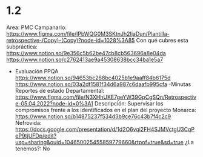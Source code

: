 # 1.2

Area: PMC
Campanario: https://www.figma.com/file/lPbWQG0M3SKtnJh2IjaDun/Plantilla-retrospective-(Copy)-(Copy)?node-id=1028%3A85
Con qué cubres esta subpráctica: https://www.notion.so/9e356c5b62be47cb8cb563696a8e04da 
https://www.notion.so/c2762413ae9a45308638bcc34ba1e5a7 
- Evaluación PPQA
https://www.notion.so/94653bc268bc4025b1e9aaff84b6175d
https://www.notion.so/03a2df1581f34d6a987c6daafb995cfa
-Minutas
Reportes de estado
Departamental: https://www.figma.com/file/N3XHhUKE7geYW39GpCgSQn/Retrospective-05.04.2022?node-id=0%3A1
Descripción: Supervisar los compromisos frente a los identificados en el plan del proyecto
Monarca: https://www.notion.so/b14875237f534d3b9ce76c43b7f4c2c9
Nefrovida: https://docs.google.com/presentation/d/1d2O6vqi2FH4SJMVctgU3CqPeP9tjUFDp/edit?usp=sharing&ouid=104650025455859779660&rtpof=true&sd=true
¿La tenemos?: No
